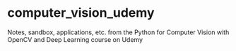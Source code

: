 # computer_vision_udemy
Notes, sandbox, applications, etc. from the Python for Computer Vision with OpenCV and Deep Learning course on Udemy
